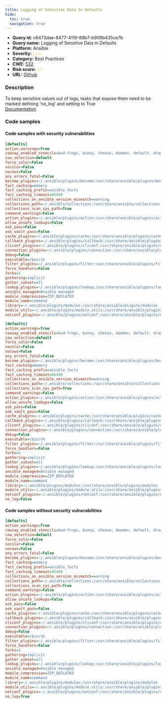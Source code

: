 ```yaml
---
title: Logging of Sensitive Data In Defaults
hide:
  toc: true
  navigation: true
---
```


<style>
  .highlight .hll {
    background-color: #ff171742;
  }
  .md-content {
    max-width: 1100px;
    margin: 0 auto;
  }
</style>

-   **Query id:** c6473dae-8477-4119-88b7-b909b435ce7b
-   **Query name:** Logging of Sensitive Data In Defaults
-   **Platform:** Ansible
-   **Severity:** <span style="color:#edd57e">Low</span>
-   **Category:** Best Practices
-   **CWE:** <a href="https://cwe.mitre.org/data/definitions/532.html" onclick="newWindowOpenerSafe(event, 'https://cwe.mitre.org/data/definitions/532.html')">532</a>
-   **Risk score:** <span style="color:#edd57e">4.1</span>
-   **URL:** [Github](https://github.com/Checkmarx/kics/tree/master/assets/queries/ansible/config/logging_of_sensitive_data_in_defaults)

### Description
To keep sensitive values out of logs, tasks that expose them need to be marked defining 'no_log' and setting to True<br>
[Documentation](https://docs.ansible.com/ansible/latest/reference_appendices/logging.html#protecting-sensitive-data-with-no-log)

### Code samples
#### Code samples with security vulnerabilities
```cfg title="Positive test num. 1 - cfg file" hl_lines="1"
[defaults]
action_warnings=True
cowsay_enabled_stencils=bud-frogs, bunny, cheese, daemon, default, dragon, elephant-in-snake, elephant, eyes, hellokitty, kitty, luke-koala, meow, milk, moofasa, moose, ren, sheep, small, stegosaurus, stimpy, supermilker, three-eyes, turkey, turtle, tux, udder, vader-koala, vader, www
cow_selection=default
force_color=False
nocolor=False
nocows=False
any_errors_fatal=False
become_plugins=~/.ansible/plugins/become:/usr/share/ansible/plugins/become
fact_caching=memory
fact_caching_prefix=ansible_facts
fact_caching_timeout=86400
collections_on_ansible_version_mismatch=warning
collections_path=~/.ansible/collections:/usr/share/ansible/collections
collections_scan_sys_path=True
command_warnings=False
action_plugins=~/.ansible/plugins/action:/usr/share/ansible/plugins/action
allow_unsafe_lookups=False
ask_pass=False
ask_vault_pass=False
cache_plugins=~/.ansible/plugins/cache:/usr/share/ansible/plugins/cache
callback_plugins=~/.ansible/plugins/callback:/usr/share/ansible/plugins/callback
cliconf_plugins=~/.ansible/plugins/cliconf:/usr/share/ansible/plugins/cliconf
connection_plugins=~/.ansible/plugins/connection:/usr/share/ansible/plugins/connection
debug=False
executable=/bin/sh
filter_plugins=~/.ansible/plugins/filter:/usr/share/ansible/plugins/filter
force_handlers=False
forks=5
gathering=implicit
gather_subset=all
lookup_plugins=~/.ansible/plugins/lookup:/usr/share/ansible/plugins/lookup
ansible_managed=Ansible managed
module_compression=ZIP_DEFLATED
module_name=command
library=~/.ansible/plugins/modules:/usr/share/ansible/plugins/modules
module_utils=~/.ansible/plugins/module_utils:/usr/share/ansible/plugins/module_utils
netconf_plugins=~/.ansible/plugins/netconf:/usr/share/ansible/plugins/netconf
```
```cfg title="Positive test num. 2 - cfg file" hl_lines="39"
[defaults]
action_warnings=True
cowsay_enabled_stencils=bud-frogs, bunny, cheese, daemon, default, dragon, elephant-in-snake, elephant, eyes, hellokitty, kitty, luke-koala, meow, milk, moofasa, moose, ren, sheep, small, stegosaurus, stimpy, supermilker, three-eyes, turkey, turtle, tux, udder, vader-koala, vader, www
cow_selection=default
force_color=False
nocolor=False
nocows=False
any_errors_fatal=False
become_plugins=~/.ansible/plugins/become:/usr/share/ansible/plugins/become
fact_caching=memory
fact_caching_prefix=ansible_facts
fact_caching_timeout=86400
collections_on_ansible_version_mismatch=warning
collections_path=~/.ansible/collections:/usr/share/ansible/collections
collections_scan_sys_path=True
command_warnings=False
action_plugins=~/.ansible/plugins/action:/usr/share/ansible/plugins/action
allow_unsafe_lookups=False
ask_pass=False
ask_vault_pass=False
cache_plugins=~/.ansible/plugins/cache:/usr/share/ansible/plugins/cache
callback_plugins=~/.ansible/plugins/callback:/usr/share/ansible/plugins/callback
cliconf_plugins=~/.ansible/plugins/cliconf:/usr/share/ansible/plugins/cliconf
connection_plugins=~/.ansible/plugins/connection:/usr/share/ansible/plugins/connection
debug=False
executable=/bin/sh
filter_plugins=~/.ansible/plugins/filter:/usr/share/ansible/plugins/filter
force_handlers=False
forks=5
gathering=implicit
gather_subset=all
lookup_plugins=~/.ansible/plugins/lookup:/usr/share/ansible/plugins/lookup
ansible_managed=Ansible managed
module_compression=ZIP_DEFLATED
module_name=command
library=~/.ansible/plugins/modules:/usr/share/ansible/plugins/modules
module_utils=~/.ansible/plugins/module_utils:/usr/share/ansible/plugins/module_utils
netconf_plugins=~/.ansible/plugins/netconf:/usr/share/ansible/plugins/netconf
no_log=False
```


#### Code samples without security vulnerabilities
```cfg title="Negative test num. 1 - cfg file"
[defaults]
action_warnings=True
cowsay_enabled_stencils=bud-frogs, bunny, cheese, daemon, default, dragon, elephant-in-snake, elephant, eyes, hellokitty, kitty, luke-koala, meow, milk, moofasa, moose, ren, sheep, small, stegosaurus, stimpy, supermilker, three-eyes, turkey, turtle, tux, udder, vader-koala, vader, www
cow_selection=default
force_color=False
nocolor=False
nocows=False
any_errors_fatal=False
become_plugins=~/.ansible/plugins/become:/usr/share/ansible/plugins/become
fact_caching=memory
fact_caching_prefix=ansible_facts
fact_caching_timeout=86400
collections_on_ansible_version_mismatch=warning
collections_path=~/.ansible/collections:/usr/share/ansible/collections
collections_scan_sys_path=True
command_warnings=False
action_plugins=~/.ansible/plugins/action:/usr/share/ansible/plugins/action
allow_unsafe_lookups=False
ask_pass=False
ask_vault_pass=False
cache_plugins=~/.ansible/plugins/cache:/usr/share/ansible/plugins/cache
callback_plugins=~/.ansible/plugins/callback:/usr/share/ansible/plugins/callback
cliconf_plugins=~/.ansible/plugins/cliconf:/usr/share/ansible/plugins/cliconf
connection_plugins=~/.ansible/plugins/connection:/usr/share/ansible/plugins/connection
debug=False
executable=/bin/sh
filter_plugins=~/.ansible/plugins/filter:/usr/share/ansible/plugins/filter
force_handlers=False
forks=5
gathering=implicit
gather_subset=all
lookup_plugins=~/.ansible/plugins/lookup:/usr/share/ansible/plugins/lookup
ansible_managed=Ansible managed
module_compression=ZIP_DEFLATED
module_name=command
library=~/.ansible/plugins/modules:/usr/share/ansible/plugins/modules
module_utils=~/.ansible/plugins/module_utils:/usr/share/ansible/plugins/module_utils
netconf_plugins=~/.ansible/plugins/netconf:/usr/share/ansible/plugins/netconf
no_log=True
```

